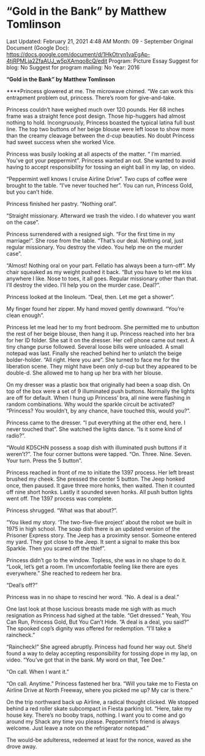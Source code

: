 # “Gold in the Bank” by Matthew Tomlinson

Last Updated: February 21, 2021 4:48 AM
Month: 09 - September
Original Document (Google Doc): https://docs.google.com/document/d/1HkOtryn1vaEgAp-4tjRPMLja2ZfaAUJ_w5pXAmqo8cQ/edit
Program: Picture Essay
Suggest for blog: No
Suggest for program mailing: No
Year: 2016

**“Gold in the Bank” by Matthew Tomlinson**

****Princess glowered at me. The microwave chimed. “We can work this entrapment problem out, princess. There’s room for give-and-take.

Princess couldn’t have weighed much over 120 pounds. Her 68 inches frame was a straight fence post design. Those hip-huggers had almost nothing to hold. Incongruously, Princess boasted the typical latina full bust line. The top two buttons of her beige blouse were left loose to show more than the creamy cleavage between the d-cup beauties. No doubt Princess had sweet success when she worked Vice.

Princess was busily looking at all aspects of the matter. “ I’m married. You’ve got your peppermint”. Princess wanted an out. She wanted to avoid having to accept responsibility for tossing an eight ball in my lap, on video.

“Peppermint well knows I cruise Airline Drive”. Two cups of coffee were brought to the table. “I’ve never touched her”. You can run, Princess Gold, but you can’t hide.

Princess finished her pastry. “Nothing oral”.

“Straight missionary. Afterward we trash the video. I do whatever you want on the case”.

Princess surrendered with a resigned sigh. “For the first time in my marriage!”. She rose from the table. “That’s our deal. Nothing oral, just regular missionary. You destroy the video. You help me on the murder case”.

“Almost! Nothing oral on your part. Fellatio has always been a turn-off”. My chair squeaked as my weight pushed it back. “But you have to let me kiss anywhere I like. Nose to toes, it all goes. Regular missionary other than that. I’ll destroy the video. I’ll help you on the murder case. Deal?”.

Princess looked at the linoleum. “Deal, then. Let me get a shower”.

My finger found her zipper. My hand moved gently downward. “You’re clean enough”.

Princess let me lead her to my front bedroom. She permitted me to unbutton the rest of her beige blouse, then hang it up. Princess reached into her bra for her ID folder. She sat it on the dresser. Her cell phone came out next. A tiny change purse followed. Several loose bills were unloaded. A small notepad was last. Finally she reached behind her to unlatch the beige bolder-holder. “All right. Here you are”. She turned to face me for the liberation scene. They might have been only d-cup but they appeared to be double-d. She allowed me to hang up her bra with her blouse.

On my dresser was a plastic box that originally had been a soap dish. On top of the box were a set of 9 illuminated push buttons. Normally the lights are off for default. When I hung up Princess’ bra, all nine were flashing in random combinations. Why would the sparkle circuit be activated? “Princess? You wouldn’t, by any chance, have touched this, would you?”.

Princess came to the dresser. “I put everything at the other end, here. I never touched that”. She watched the lights dance. “Is it some kind of radio?”.

“Would KD5CHN possess a soap dish with illuminated push buttons if it weren’t?”. The four corner buttons were tapped. “On. Three. Nine. Seven. Your turn. Press the 5 button”.

Princess reached in front of me to initiate the 1397 process. Her left breast brushed my cheek. She pressed the center 5 button. The Jeep honked once, then paused. It gave three more honks, then waited. Then it counted off nine short honks. Lastly it sounded seven honks. All push button lights went off. The 1397 process was complete.

Princess shrugged. “What was that about?”.

“You liked my story. ‘The two-five-five project’ about the robot we built in 1975 in high school. The soap dish there is an updated version of the Prisoner Express story. The Jeep has a proximity sensor. Someone entered my yard. They got close to the Jeep. It sent a signal to make this box Sparkle. Then you scared off the thief”.

Princess didn’t go to the window. Topless, she was in no shape to do it. “Look, let’s get a room. I’m uncomfortable feeling like there are eyes everywhere.” She reached to redeem her bra.

“Deal’s off?”

Princess was in no shape to rescind her word. “No. A deal is a deal.”

One last look at those luscious breasts made me sigh with as much resignation as Princess had sighed at the table. “Get dressed.” Yeah, You Can Run, Princess Gold, But You Can’t Hide. “A deal is a deal, you said?” The spooked cop’s dignity was offered for redemption. “I’ll take a raincheck.”

“Raincheck!” She agreed abruptly. Princess had found her way out. She’d found a way to delay accepting responsibility for tossing dope in my lap, on video. “You’ve got that in the bank. My word on that, Tee Dee.”

“On call. When I want it.”

“On call. Anytime.” Princess fastened her bra. “Will you take me to Fiesta on Airline Drive at North Freeway, where you picked me up? My car is there.”

On the trip northward back up Airline, a radical thought clicked. We stopped behind a red roller skate subcompact in Fiesta parking lot. “Here, take my house key. There’s no booby traps, nothing. I want you to come and go around my Shack any time you please. Peppermint’s friend is always welcome. Just leave a note on the refrigerator notepad.”

The would-be adulteress, redeemed at least for the nonce, waved as she drove away.